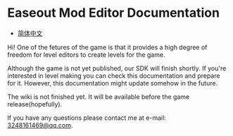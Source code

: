 # Easeout Mod Editor Documentation

* [简体中文](README.zh_cn.md)

Hi! One of the fetures of the game is that it provides a high degree of freedom for level editors to create levels for the game.

Although the game is not yet published, our SDK will finish shortly. If you're interested in level making you can check this documentation and prepare for it. However, this documentation might update somehow in the future.

The wiki is not finished yet. It will be available before the game release(hopefully).

If you have any questions please contact me at e-mail: 3248161469@qq.com.